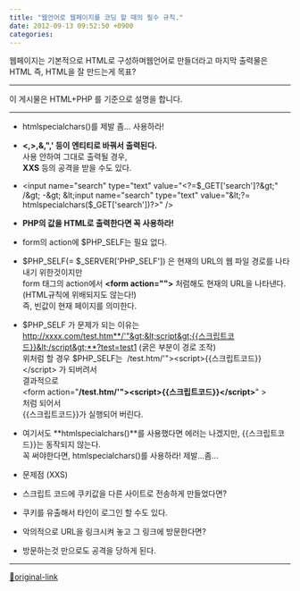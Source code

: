 ```yaml
---
title: "웹언어로 웹페이지를 코딩 할 때의 필수 규칙."
date: 2012-09-13 09:52:50 +0900
categories: 
---
```

  

웹페이지는 기본적으로 HTML로 구성하며웹언어로 만들더라고 마지막 출력물은 HTML
즉, HTML을 잘 만드는게 목표?
  


- - - - - -

이 게시물은 HTML+PHP 를 기준으로 설명을 합니다.
- - - - - -

- htmlspecialchars()를 제발 좀... 사용하라!
- **&lt;,&gt;,&amp;,",' 등이 엔티티로 바꿔서 출력된다.**  
사용 안하여 그대로 출력될 경우,   
**XXS** 등의 공격을 받을 수도 있다.
- &lt;input name="search" type="text" value="&lt;?=$_GET['search']?&gt;" /&gt;  
-&gt;  
&lt;input name="search" type="text" value="&lt;?=
htmlspecialchars($_GET['search'])?&gt;" /&gt;

- **PHP의 값을 HTML로 출력한다면 꼭 사용하라!**

- form의 action에 $PHP_SELF는 필요 없다.
- $PHP_SELF(= $_SERVER['PHP_SELF']) 은 현재의 URL의 웹 파일 경로를 나타내기 위한것이지만  
form 태그의 action에서 **&lt;form action=""&gt;** 처럼해도 현재의 URL을 나타낸다.(HTML규칙에 위배되지도 않는다!)  
즉, 빈값이 현재 페이지를 의미한다.
- $PHP_SELF 가 문제가 되는 이유는  
http://xxxx.com/test.htm**/'"&gt;&lt;script&gt;{{스크립트코드}}&lt;/script&gt;**?test=test1 (굵은 부분이 경로 조작)  
위처럼 할 경우 $PHP_SELF는 
/test.htm/'"&gt;&lt;script&gt;{{스크립트코드}}&lt;/script&gt; 가 되버려서  
결과적으로  
&lt;form action="**/test.htm/'"&gt;&lt;script&gt;{{스크립트코드}}&lt;/script&gt;**" &gt;  
처럼 되어서  
{{스크립트코드}}가 실행되어 버린다.
- 여기서도 **htmlspecialchars()**를 사용했다면 에러는 나겠지만, {{스크립트코드}}는 동작되지 않는다.  
꼭 써야한다면, htmlspecialchars()를 사용하라! 제발...좀...
- 문제점 (XXS)
- 스크립트 코드에 쿠키값을 다른 사이트로 전송하게 만들었다면?
- 쿠키를 유출해서 타인이 로그인 할 수도 있다.

- 악의적으로 URL을 링크시켜 놓고 그 링크에 방문한다면?
- 방문하는것 만으로도 공격을 당하게 된다.




  
  
  




***
[🔗original-link](http://www.mins01.com/mh/tech/read/797)